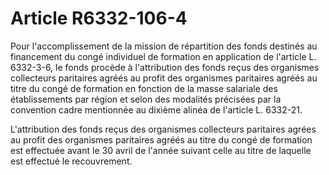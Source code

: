 # Article R6332-106-4

Pour l'accomplissement de la mission de répartition des fonds destinés au financement du congé individuel de formation en application de l'article L. 6332-3-6, le fonds procède à l'attribution des fonds reçus des organismes collecteurs paritaires agréés au profit des organismes paritaires agréés au titre du congé de formation en fonction de la masse salariale des établissements par région et selon des modalités précisées par la convention cadre mentionnée au dixième alinéa de l'article L. 6332-21.

L'attribution des fonds reçus des organismes collecteurs paritaires agrées au profit des organismes paritaires agréés au titre du congé de formation est effectuée avant le 30 avril de l'année suivant celle au titre de laquelle est effectué le recouvrement.